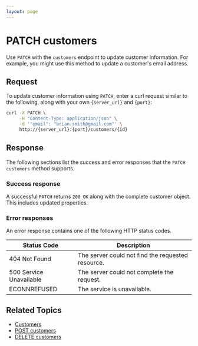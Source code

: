 ```yaml
---
layout: page
---
```

# PATCH customers

Use `PATCH` with the `customers` endpoint to update customer information. For example, you might use this method to update a customer's email address.

## Request

To update customer information using `PATCH`, enter a curl request similar to the following, along with your own `{server_url}` and `{port}`:

```bash
curl -X PATCH \
     -H "Content-Type: application/json" \
     -d '"email": "brian.smith@gmail.com"' \
     http://{server_url}:{port}/customers/{id}
```

## Response

The following sections list the success and error responses that the `PATCH customers` method supports.

### Success response

A successful `PATCH` returns `200 OK` along with the complete customer object. This includes updated properties.

### Error responses

An error response contains one of the following HTTP status codes.

| Status Code             | Description                                       |
|-------------------------|---------------------------------------------------|
| 404 Not Found           | The server could not find the requested resource. |
| 500 Service Unavailable | The server could not complete the request.        |
| ECONNREFUSED            | The service is unavailable.                      |

## Related Topics

* [Customers](customers.md)
* [POST customers](post-customers.md)
* [DELETE customers](delete-customers.md)

